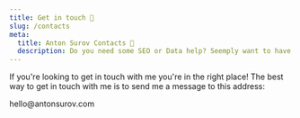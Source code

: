 ```yaml
---
title: Get in touch 👋
slug: /contacts
meta:
  title: Anton Surov Contacts 👀
  description: Do you need some SEO or Data help? Seemply want to have a chat? That's okay - drop me a message. Welcome to the sur-space!🧨
---
```

If you're looking to get in touch with me you're in the right place! The best way to get in touch with me is to send
me a message to this address:

<Url href="mailto:hello@antonsurov.com">
    hello@antonsurov.com
</Url>
